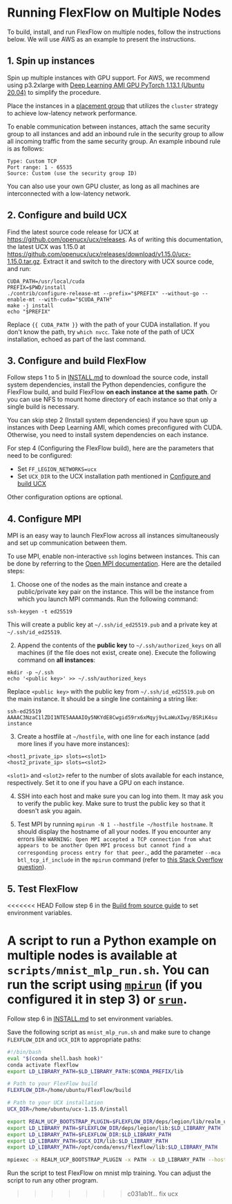 # Running FlexFlow on Multiple Nodes

To build, install, and run FlexFlow on multiple nodes, follow the instructions below. We will use AWS as an example to present the instructions.

## 1. Spin up instances

Spin up multiple instances with GPU support. For AWS, we recommend using p3.2xlarge with [Deep Learning AMI GPU PyTorch 1.13.1 (Ubuntu 20.04)](https://aws.amazon.com/releasenotes/aws-deep-learning-ami-neuron-pytorch-1-13-ubuntu-20-04/) to simplify the procedure.

Place the instances in a [placement group](https://docs.aws.amazon.com/AWSEC2/latest/UserGuide/placement-groups.html) that utilizes the `cluster` strategy to achieve low-latency network performance.

To enable communication between instances, attach the same security group to all instances and add an inbound rule in the security group to allow all incoming traffic from the same security group. An example inbound rule is as follows:
```
Type: Custom TCP
Port range: 1 - 65535
Source: Custom (use the security group ID) 
```

You can also use your own GPU cluster, as long as all machines are interconnected with a low-latency network.

## 2. Configure and build UCX

Find the latest source code release for UCX at https://github.com/openucx/ucx/releases. As of writing this documentation, the latest UCX was 1.15.0 at https://github.com/openucx/ucx/releases/download/v1.15.0/ucx-1.15.0.tar.gz. Extract it and switch to the directory with UCX source code, and run:

```
CUDA_PATH=/usr/local/cuda
PREFIX=$PWD/install
./contrib/configure-release-mt --prefix="$PREFIX" --without-go --enable-mt --with-cuda="$CUDA_PATH"
make -j install
echo "$PREFIX"
```

Replace `{{ CUDA_PATH }}` with the path of your CUDA installation. If you don't know the path, try `which nvcc`. Take note of the path of UCX installation, echoed as part of the last command.

## 3. Configure and build FlexFlow

Follow steps 1 to 5 in [INSTALL.md](INSTALL.md#1-download-the-source-code) to download the source code, install system dependencies, install the Python dependencies, configure the FlexFlow build, and build FlexFlow **on each instance at the same path**. Or you can use NFS to mount home directory of each instance so that only a single build is necessary.

You can skip step 2 (Install system dependencies) if you have spun up instances with Deep Learning AMI, which comes preconfigured with CUDA. Otherwise, you need to install system dependencies on each instance.

For step 4 (Configuring the FlexFlow build), here are the parameters that need to be configured:
* Set `FF_LEGION_NETWORKS=ucx`
* Set `UCX_DIR` to the UCX installation path mentioned in [Configure and build UCX](#2-configure-and-build-ucx)

Other configuration options are optional.

## 4. Configure MPI

MPI is an easy way to launch FlexFlow across all instances simultaneously and set up communication between them.

To use MPI, enable non-interactive `ssh` logins between instances. This can be done by referring to the [Open MPI documentation](https://docs.open-mpi.org/en/v5.0.0rc9/running-apps/ssh.html). Here are the detailed steps:

1. Choose one of the nodes as the main instance and create a public/private key pair on the instance. This will be the instance from which you launch MPI commands. Run the following command:

```
ssh-keygen -t ed25519
```

This will create a public key at `~/.ssh/id_ed25519.pub` and a private key at `~/.ssh/id_ed25519`.

2. Append the contents of the **public key** to `~/.ssh/authorized_keys` on all machines (if the file does not exist, create one). Execute the following command on **all instances**:

```
mkdir -p ~/.ssh
echo '<public key>' >> ~/.ssh/authorized_keys
```

Replace `<public key>` with the public key from `~/.ssh/id_ed25519.pub` on the main instance. It should be a single line containing a string like:
```
ssh-ed25519 AAAAC3NzaC1lZDI1NTE5AAAAIOy5NKYdE8Cwgid59rx6xMqyj9vLaWuXIwy/BSRiK4su instance
```

3. Create a hostfile at `~/hostfile`, with one line for each instance (add more lines if you have more instances):

```
<host1_private_ip> slots=<slot1>
<host2_private_ip> slots=<slot2>
```

`<slot1>` and `<slot2>` refer to the number of slots available for each instance, respectively. Set it to one if you have a GPU on each instance.

4. SSH into each host and make sure you can log into them. It may ask you to verify the public key. Make sure to trust the public key so that it doesn't ask you again.

5. Test MPI by running `mpirun -N 1 --hostfile ~/hostfile hostname`. It should display the hostname of all your nodes. If you encounter any errors like `WARNING: Open MPI accepted a TCP connection from what appears to be another Open MPI process but cannot find a corresponding process entry for that peer.`, add the parameter `--mca btl_tcp_if_include` in the `mpirun` command (refer to [this Stack Overflow question](https://stackoverflow.com/questions/15072563/running-mpi-on-two-hosts)).

## 5. Test FlexFlow

<<<<<<< HEAD
Follow step 6 in the [Build from source guide](https://flexflow.readthedocs.io/en/latest/installation.html) to set environment variables.

A script to run a Python example on multiple nodes is available at `scripts/mnist_mlp_run.sh`. You can run the script using [`mpirun`](https://www.open-mpi.org/doc/current/man1/mpirun.1.php) (if you configured it in step 3) or [`srun`](https://slurm.schedmd.com/srun.html).
=======
Follow step 6 in [INSTALL.md](INSTALL.md#6-test-flexflow) to set environment variables.

Save the following script as `mnist_mlp_run.sh` and make sure to change `FLEXFLOW_DIR` and `UCX_DIR` to appropriate paths:

```bash
#!/bin/bash
eval "$(conda shell.bash hook)"
conda activate flexflow
export LD_LIBRARY_PATH=$LD_LIBRARY_PATH:$CONDA_PREFIX/lib

# Path to your FlexFlow build
FLEXFLOW_DIR=/home/ubuntu/FlexFlow/build

# Path to your UCX installation
UCX_DIR=/home/ubuntu/ucx-1.15.0/install

export REALM_UCP_BOOTSTRAP_PLUGIN=$FLEXFLOW_DIR/deps/legion/lib/realm_ucp_bootstrap_mpi.so
export LD_LIBRARY_PATH=$FLEXFLOW_DIR/deps/legion/lib:$LD_LIBRARY_PATH
export LD_LIBRARY_PATH=$FLEXFLOW_DIR:$LD_LIBRARY_PATH
export LD_LIBRARY_PATH=$UCX_DIR/lib:$LD_LIBRARY_PATH
export LD_LIBRARY_PATH=/opt/conda/envs/flexflow/lib:$LD_LIBRARY_PATH

mpiexec -x REALM_UCP_BOOTSTRAP_PLUGIN -x PATH -x LD_LIBRARY_PATH --hostfile ~/hostfile --mca btl_tcp_if_include ens5 -np 2 "$FLEXFLOW_DIR"/flexflow_python "$FLEXFLOW_DIR"/../examples/python/native/mnist_mlp.py -ll:py 1 -ll:gpu 1 -ll:fsize 8000 -ll:zsize 8000
```

Run the script to test FlexFlow on mnist mlp training. You can adjust the script to run any other program.
>>>>>>> c031ab1f... fix ucx
